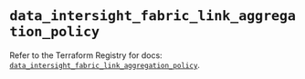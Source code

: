 # `data_intersight_fabric_link_aggregation_policy`

Refer to the Terraform Registry for docs: [`data_intersight_fabric_link_aggregation_policy`](https://registry.terraform.io/providers/ciscodevnet/intersight/1.0.71/docs/data-sources/fabric_link_aggregation_policy).
